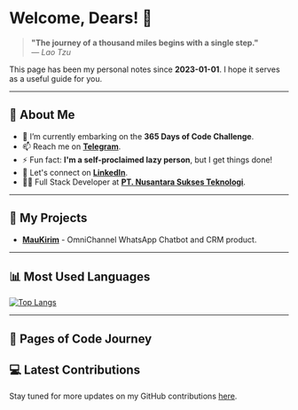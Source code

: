 # Welcome, Dears! 👋

> **"The journey of a thousand miles begins with a single step."**  
> *— Lao Tzu*

This page has been my personal notes since **2023-01-01**. I hope it serves as a useful guide for you.

---

## 🌟 About Me

- 🌱 I’m currently embarking on the **365 Days of Code Challenge**.
- 📫 Reach me on [**Telegram**](https://t.me/igun997).
- ⚡ Fun fact: **I'm a self-proclaimed lazy person**, but I get things done!
- 📝 Let's connect on [**LinkedIn**](https://www.linkedin.com/in/indra.gunanda/).
- 🧑‍💼 Full Stack Developer at [**PT. Nusantara Sukses Teknologi**](https://www.nusatek.id/).

---

## 🚀 My Projects

- [**MauKirim**](https://maukirim.com/) - OmniChannel WhatsApp Chatbot and CRM product.

---

## 📊 Most Used Languages

[![Top Langs](https://github-readme-stats.vercel.app/api/top-langs/?username=igun997&layout=compact)](https://github.com/anuraghazra/github-readme-stats)

---

## 📖 Pages of Code Journey

<!--START_SECTION:repos-->
<!--END_SECTION:repos-->


## 💻 Latest Contributions

Stay tuned for more updates on my GitHub contributions [here](https://github.com/igun997).
